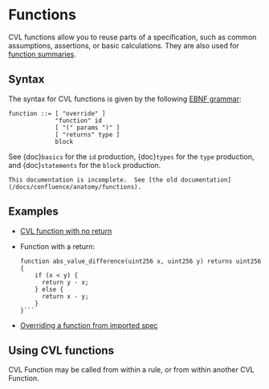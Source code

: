 Functions
=========

CVL functions allow you to reuse parts of a specification, such as common assumptions, assertions, 
or basic calculations. They are also used for [function summaries](https://github.com/Certora/Examples/blob/bf3255766c28068eea2d0513edb8daca7bcaa206/CVLByExample/function-summary/multi-contract/certora/specs/spec_with_summary.spec#L6).

Syntax
------

The syntax for CVL functions is given by the following [EBNF grammar](https://github.com/Certora/Documentation/blob/e7d162f7b4b3eb65fe8ba9098cfff7c43b74474e/docs/confluence/anatomy/functions.md?plain=1#L6):

```
function ::= [ "override" ]
             "function" id
             [ "(" params ")" ]
             [ "returns" type ]
             block
```

See {doc}`basics` for the `id` production, {doc}`types` for the `type` production,
and {doc}`statements` for the `block` production.

```{todo}
This documentation is incomplete.  See [the old documentation](/docs/confluence/anatomy/functions).
```

Examples
--------
- [CVL function with no return](https://github.com/Certora/Examples/blob/14668d39a6ddc67af349bc5b82f73db73349ef18/CVLByExample/LiquidityPool/certora/specs/pool.spec#L24)

- Function with a return:
    ```cvl
    function abs_value_difference(uint256 x, uint256 y) returns uint256 {
        if (x < y) {
          return y - x;
        } else {
          return x - y;
        }
    }```
- [Overriding a function from imported spec](https://github.com/Certora/Examples/blob/be09cf32c55e39f5f5aa8cba1431f9e519b52365/CVLByExample/import/certora/specs/sub.spec#L38)
  
Using CVL functions
-------------------
  CVL Function may be called from within a rule, or from within another CVL Function.

